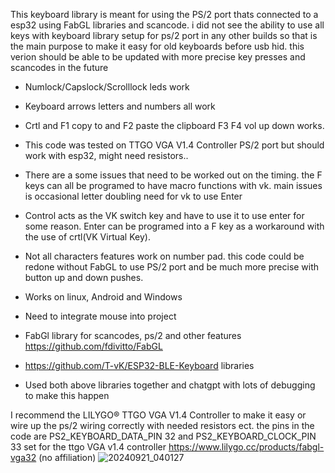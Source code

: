 This keyboard library is meant for using the PS/2 port thats connected to a esp32 using FabGL libraries and scancode. i did not see the ability to use all keys with keyboard library setup for ps/2 port in any other builds so that is the main purpose to make it easy for old keyboards before usb hid. this verion should be able to be updated with more precise key presses and scancodes in the future

* Numlock/Capslock/Scrolllock leds work

* Keyboard arrows letters and numbers all work
  
* Crtl and F1 copy to and F2 paste the clipboard F3 F4 vol up down works.
 
* This code was tested on TTGO VGA V1.4 Controller PS/2 port but should work with esp32, might need resistors..
  
* There are a some issues that need to be worked out on the timing. the F keys can all be programed to have macro functions with vk. main issues is occasional letter doubling need for vk to use Enter
  
* Control acts as the VK switch key and have to use it to use enter for some reason. Enter can be programed into a F key as a workaround with the use of crtl(VK Virtual Key).
  
* Not all characters features work on number pad. this code could be redone without FabGL to use PS/2 port and be much more precise with button up and down pushes.
* Works on linux, Android and Windows

* Need to integrate mouse into project

* FabGl library for scancodes, ps/2 and other features https://github.com/fdivitto/FabGL
* https://github.com/T-vK/ESP32-BLE-Keyboard libraries 

* Used both above libraries together and chatgpt with lots of debugging to make this happen

I recommend the LILYGO® TTGO VGA V1.4 Controller to make it easy or wire up the ps/2 wiring correctly with needed resistors ect. the pins in the code are  PS2_KEYBOARD_DATA_PIN 32
and PS2_KEYBOARD_CLOCK_PIN 33 set for the ttgo VGA v1.4 controller https://www.lilygo.cc/products/fabgl-vga32 (no affiliation)
![20240921_040127](https://github.com/user-attachments/assets/38654779-f7c5-438c-9aa3-c6c1fbf4c5e9)
